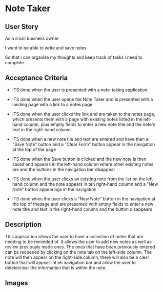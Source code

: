 # Note Taker 

## User Story

As a small business owner

I want to be able to write and save notes

So that I can organize my thoughts and keep track of tasks I need to complete

## Acceptance Criteria

* ITS done when the user is presented with a note-taking application

* ITS done when the user opens the Note Taker and is presented with a landing page with a link to a notes page

* ITS done when the user clicks the link and are taken to the notes page, which presents them with a page with existing notes listed in the left-hand column, plus emplty fields to enter a new note title and the note's text in the right-hand column

* ITS done when a new note tile and text are entered and have then a "Save Note" button and a "Clear Form" button appear in the navigation at the top of the page

* ITS done when the Save button is clicked and the new note is then saved and appears in the left-hand column where other existing notes are and the buttons in the navigation bar disappear

* ITS done when the user clicks an existing note from the list on the left-hand column and the note appears in teh right-hand column and a "New Note" button appearings in the navigation 

* ITS done when the user clicks a "New Note" button in the navigation at the top of thepage and are presented with empty fields to enter a new note title and text in the right-hand column and the button disappears

## Description

This application allows the user to have a collection of notes that are needing to be reminded of. It allows the user to add new notes as well as review previously made ones. The ones that have been previously entered can be reopened by clicking on the note tab on the left-side column. The note will then appear on the right-side column, there will also be a clear button that will appear int eh navigation bar and allow the user to delete/clear the information that is within the note. 

## Images
